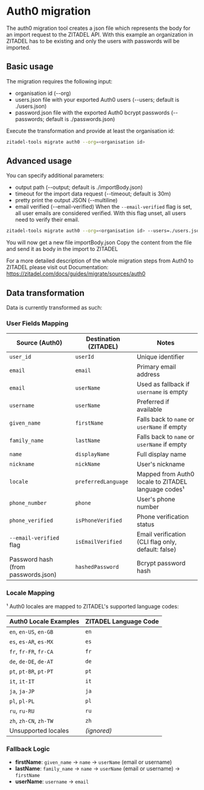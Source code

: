 # Auth0 migration

The auth0 migration tool creates a json file which represents the body for an import request to the ZITADEL API.
With this example an organization in ZITADEL has to be existing and only the users with passwords will be imported.

## Basic usage

The migration requires the following input:
 - organisation id (--org)
 - users.json file with your exported Auth0 users (--users; default is ./users.json)
 - password.json file with the exported Auth0 bcrypt passwords (--passwords; default is ./passwords.json)

Execute the transformation and provide at least the organisation id:
```bash
zitadel-tools migrate auth0 --org=<organisation id>
```

## Advanced usage

You can specify additional parameters:
 - output path (--output; default is ./importBody.json)
 - timeout for the import data request (--timeout; default is 30m)
 - pretty print the output JSON (--multiline)
 - email verified (--email-verified) When the `--email-verified` flag is set, all user emails are considered verified. With this flag unset, all users need to verify their email. 

```bash
zitadel-tools migrate auth0 --org=<organisation id> --users=./users.json --passwords=./passwords.json --output=./importBody.json --timeout=1h --multiline --email-verified
```

You will now get a new file importBody.json
Copy the content from the file and send it as body in the import to ZITADEL

For a more detailed description of the whole migration steps from Auth0 to ZITADEL please visit out Documentation:
https://zitadel.com/docs/guides/migrate/sources/auth0

## Data transformation

Data is currently transformed as such:

### User Fields Mapping

| Source (Auth0)              | Destination (ZITADEL)     | Notes |
| --------------------------- | ------------------------- | ----- |
| `user_id`                   | `userId`                  | Unique identifier |
| `email`                     | `email`                   | Primary email address |
| `email`                     | `userName`                | Used as fallback if `username` is empty |
| `username`                  | `userName`                | Preferred if available |
| `given_name`                | `firstName`               | Falls back to `name` or `userName` if empty |
| `family_name`               | `lastName`                | Falls back to `name` or `userName` if empty |
| `name`                      | `displayName`             | Full display name |
| `nickname`                  | `nickName`                | User's nickname |
| `locale`                    | `preferredLanguage`       | Mapped from Auth0 locale to ZITADEL language codes¹ |
| `phone_number`              | `phone`                   | User's phone number |
| `phone_verified`            | `isPhoneVerified`         | Phone verification status |
| `--email-verified` flag     | `isEmailVerified`         | Email verification (CLI flag only, default: false) |
| Password hash (from passwords.json) | `hashedPassword` | Bcrypt password hash |

### Locale Mapping

¹ Auth0 locales are mapped to ZITADEL's supported language codes:

| Auth0 Locale Examples       | ZITADEL Language Code |
| --------------------------- | --------------------- |
| `en`, `en-US`, `en-GB`      | `en`                  |
| `es`, `es-AR`, `es-MX`      | `es`                  |
| `fr`, `fr-FR`, `fr-CA`      | `fr`                  |
| `de`, `de-DE`, `de-AT`      | `de`                  |
| `pt`, `pt-BR`, `pt-PT`      | `pt`                  |
| `it`, `it-IT`              | `it`                  |
| `ja`, `ja-JP`              | `ja`                  |
| `pl`, `pl-PL`              | `pl`                  |
| `ru`, `ru-RU`              | `ru`                  |
| `zh`, `zh-CN`, `zh-TW`      | `zh`                  |
| Unsupported locales         | *(ignored)*           |

### Fallback Logic

- **firstName**: `given_name` → `name` → `userName` (email or username)
- **lastName**: `family_name` → `name` → `userName` (email or username) → `firstName`
- **userName**: `username` → `email`
